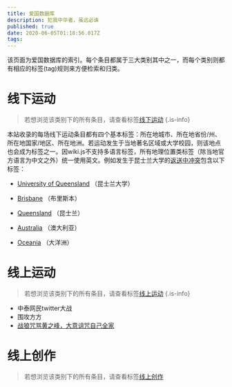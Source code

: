 ```yaml
---
title: 爱国数据库
description: 犯我中华者，虽远必诛
published: true
date: 2020-06-05T01:18:56.017Z
tags: 
---
```


该页面为爱国数据库的索引。每个条目都属于三大类别其中之一，而每个类别则都有相应的标签(tag)规则来方便检索和归类。
<div class="c-flex home-flex">
	<div>
    
# 线下运动
    
> 若想浏览该类别下的所有条目，请查看标签[线下运动](/t/线下运动)
{.is-info}


本站收录的每场线下运动条目都有四个基本标签：所在地城市、所在地省份/州、所在地国家/地区、所在地洲。若运动发生于当地著名区域或大学校园，则该地点也会成为标签之一。因wiki.js不支持多语言标签，所有地理位置类标签（除当地官方语言为中文之外）统一使用英文。例如发生于昆士兰大学的[返送中冲突](/nationalismdb/university-of-queensland-protests)包含以下标签：
- [University of Queensland](/t/university%20of%20queensland) （昆士兰大学）
- [Brisbane](/t/brisbane) （布里斯本）
- [Queensland](/t/queensland) （昆士兰）
- [Australia](/t/australia) （澳大利亚）
- [Oceania](/t/oceania) （大洋洲）

  </div>
  <div>
    
    # 线上运动
    > 若想浏览该类别下的所有条目，请查看标签[线上运动](/t/线上运动)
{.is-info}
    - 中泰网民twitter大战
    - 围攻方方
    - [战狼咒骂黄之峰，大意诅咒自己全家](/zh/nationalismdb/wolf-warrior-blames-joshua-wong-animal-crossing)
    
  </div>
  <div>
    
  # 线上创作
    
    
<blockquote class="is-info line">
      <p>若想浏览该类别下的所有条目，请查看标签<a href="/t/线上创作">线上创作</a></p>
</blockquote>
    
  </div>
</div>




  